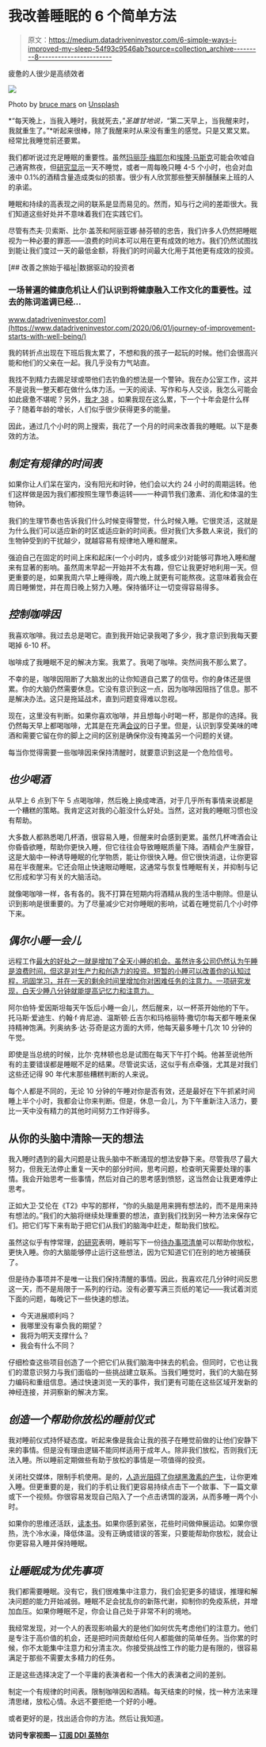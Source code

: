 # 我改善睡眠的 6 个简单方法

> 原文：<https://medium.datadriveninvestor.com/6-simple-ways-i-improved-my-sleep-54f93c9546ab?source=collection_archive---------8----------------------->

疲惫的人很少是高绩效者

![](img/afa9847cc893384c8e48e5d2027ee0ab.png)

Photo by [bruce mars](https://unsplash.com/@brucemars?utm_source=medium&utm_medium=referral) on [Unsplash](https://unsplash.com?utm_source=medium&utm_medium=referral)

*“每天晚上，当我入睡时，我就死去，”*圣雄甘地说，*“第二天早上，当我醒来时，我就重生了。”*听起来很棒，除了我醒来时从来没有重生的感觉。只是又累又累。经常比我睡觉前还要累。

我们都听说过充足睡眠的重要性。虽然[玛丽莎·梅耶尔](https://www.bloomberg.com/features/2016-marissa-mayer-interview-issue/)和[埃隆·马斯克](https://www.businessinsider.com/elon-musk-birthday-tesla-24-hours-work-alone-2018-8)可能会吹嘘自己通宵熬夜，但[研究显示](https://hbr.org/2006/10/sleep-deficit-the-performance-killer)一天不睡觉，或者一周每晚只睡 4-5 个小时，也会对血液中 0.1%的酒精含量造成类似的损害。很少有人欣赏那些整天醉醺醺来上班的人的承诺。

睡眠和持续的高表现之间的联系是显而易见的。然而，知与行之间的差距很大。我们知道这些好处并不意味着我们在实践它们。

尽管有杰夫·贝索斯、比尔·盖茨和阿丽亚娜·赫芬顿的忠告，我们许多人仍然把睡眠视为一种必要的罪恶——浪费的时间本可以用在更有成效的地方。我们仍然试图找到能让我们度过一天的最低金额，将我们的时间最大化用于其他更有成效的投资。

[](https://www.datadriveninvestor.com/2020/06/01/journey-of-improvement-starts-with-well-being/) [## 改善之旅始于福祉|数据驱动的投资者

### 一场普遍的健康危机让人们认识到将健康融入工作文化的重要性。过去的陈词滥调已经…

www.datadriveninvestor.com](https://www.datadriveninvestor.com/2020/06/01/journey-of-improvement-starts-with-well-being/) 

我的转折点出现在下班后我太累了，不想和我的孩子一起玩的时候。他们会很高兴能和他们的父亲在一起。我几乎没有力气站直。

我找不到精力去踢足球或带他们去钓鱼的想法是一个警钟。我在办公室工作，这并不是说我一整天都在做什么体力活。一天的阅读、写作和与人交谈，我怎么可能会如此疲惫不堪呢？另外，[我才 38](https://medium.com/@jswilder16/38-lessons-that-took-me-38-years-to-learn-13ad58cdd05) 。如果我现在这么累，下一个十年会是什么样子？随着年龄的增长，人们似乎很少获得更多的能量。

因此，通过几个小时的网上搜索，我花了一个月的时间来改善我的睡眠。以下是奏效的方法。

## *制定有规律的时间表*

如果你让人们呆在室内，没有阳光和时钟，他们会以大约 24 小时的周期运转。他们这样做是因为我们都按照生理节奏运转——一种调节我们激素、消化和体温的生物钟。

我们的生理节奏也告诉我们什么时候变得警觉，什么时候入睡。它很灵活，这就是为什么我们可以适应新的时区或适应新的时间表。但对我们大多数人来说，我们的生物钟受到的干扰越少，就越容易有规律地入睡和醒来。

强迫自己在固定的时间上床和起床(一个小时内，或多或少)对能够可靠地入睡和醒来有显著的影响。虽然周末早起一开始并不太有趣，但它让我更好地利用一天。但更重要的是，如果我周六早上睡得晚，周六晚上就更有可能熬夜。这意味着我会在周日睡懒觉，并在周日晚上努力入睡。保持循环让一切变得容易得多。

## *控制咖啡因*

我喜欢咖啡。我过去总是喝它。直到我开始记录我喝了多少，我才意识到我每天要喝掉 6-10 杯。

咖啡成了我睡眠不足的解决方案。我累了。我喝了咖啡。突然间我不那么累了。

不幸的是，咖啡因阻断了大脑发出的让你知道自己累了的信号。你的身体还是很累。你的大脑仍然需要休息。它没有意识到这一点，因为咖啡因阻挡了信息。那不是解决办法。这只是拖延战术，直到问题变得难以忽视。

现在，这里没有判断。如果你喜欢咖啡，并且想每小时喝一杯，那是你的选择。我仍然每天早上都喝咖啡，尤其是在充满[会议](https://medium.com/@jswilder16/why-your-meetings-suck-and-how-to-fix-them-e0a65598fb3b)的日子里。但是，认识到享受美味的啤酒和需要它留在你的脚上之间的区别是确保你没有掩盖另一个问题的关键。

每当你觉得需要一些咖啡因来保持清醒时，就要意识到这是一个危险信号。

## *也少喝酒*

从早上 6 点到下午 5 点喝咖啡，然后晚上换成啤酒，对于几乎所有事情来说都是一个糟糕的策略。我肯定这对我的心脏没什么好处。当然，这对我的睡眠习惯也没有帮助。

大多数人都熟悉喝几杯酒，很容易入睡，但醒来时会感到更累。虽然几杯啤酒会让你昏昏欲睡，帮助你更快入睡，但它往往会导致睡眠质量下降。酒精会产生腺苷，这是大脑中一种诱导睡眠的化学物质，能让你很快入睡。但它很快消退，让你更容易在半夜醒来。它还会阻止快速眼动睡眠，这通常与恢复性睡眠有关，并抑制与记忆形成和学习有关的大脑活动。

就像喝咖啡一样，各有各的。我不打算在短期内将酒精从我的生活中剔除。但是认识到影响是很重要的。为了尽量减少它对你睡眠的影响，试着在睡觉前几个小时停下来。

## *偶尔小睡一会儿*

远程工作[最大的好处之一就是增加了全天小睡的机会。虽然许多公司仍然认为午睡是浪费时间，但这是对生产力和创造力的投资。短暂的小睡可以改善你的认知过程，巩固学习，并在一天的剩余时间里增加你对困难任务的注意力。一项研究发现，白天少睡八分钟就能提高记忆力和注意力。](https://medium.com/swlh/5-things-to-do-immediately-if-youre-now-a-virtual-manager-abb7f07d75a5)

阿尔伯特·爱因斯坦每天午饭后小睡一会儿，然后醒来，以一杯茶开始他的下午。托马斯·爱迪生、约翰·f·肯尼迪、温斯顿·丘吉尔和玛格丽特·撒切尔每天都午睡来保持精神饱满。列奥纳多·达·芬奇是这方面的大师，他每天最多睡十几次 10 分钟的午觉。

即使是当总统的时候，比尔·克林顿也总是试图在每天下午打个盹。他甚至说他所有的主要错误都是睡眠不足的结果。尽管说实话，这似乎有点牵强，尤其是对我们这些还记得 90 年代末那些糟糕判断的人来说。

每个人都是不同的，无论 10 分钟的午睡对你是否有效，还是最好在下午抓紧时间睡上半个小时，我都会让你来判断。但是，休息一会儿，为下午重新注入活力，要比一天中没有精力的其他时间努力工作好得多。

## 从你的头脑中清除一天的想法

我入睡时遇到的最大问题是让我头脑中不断涌现的想法安静下来。尽管我尽了最大努力，但我无法停止重复一天中的部分时间，思考问题，检查明天需要处理的事情。我会开始思考一些事情，然后对自己的思考感到愤怒，这当然会让我更难停止思考。

正如大卫·艾伦在《T2》中写的那样，“你的头脑是用来拥有想法的，而不是用来持有想法的。”我们的大脑将继续处理重要的想法，直到我们找到另一种方法来保存它们。把它们写下来有助于把它们从我们的脑海中赶走，帮助我们放松。

虽然这似乎有悖常理，[的研究](https://www.webmd.com/sleep-disorders/news/20180116/to-do-list-before-bedtime-prompts-better-sleep)表明，睡前写下一份[待办事项清单](https://medium.com/swlh/10-simple-ways-to-stop-your-to-do-list-from-ruining-your-life-4d636407f8fe#:~:text=10%20Simple%20Ways%20to%20Stop,Startup%20%7C%20May%2C%202020%20%7C%20Medium)可以帮助你放松，更快入睡。你的大脑能够停止运行这些想法，因为它知道它们在别的地方被捕获了。

但是待办事项并不是唯一让我们保持清醒的事情。因此，我喜欢花几分钟时间反思这一天，而不是局限于一系列的行动。没有必要写满三页纸的笔记——我试着浏览下面的问题，每晚记下一些快速的想法。

*   今天进展顺利吗？
*   我哪里没有辜负我的期望？
*   我将为明天支撑什么？
*   我会有什么不同？

仔细检查这些项目创造了一个把它们从我们脑海中抹去的机会。但同时，它也让我们的潜意识努力与我们面临的一些挑战建立联系。当我们睡觉时，我们的大脑在努力编码和重组信息。通过快速浏览一天的事件，我们更有可能在这些区域开发新的神经连接，并洞察新的解决方案。

## *创造一个帮助你放松的睡前仪式*

我对睡前仪式持怀疑态度。听起来像是我会让我的孩子在睡觉前做的让他们安静下来的事情。但是没有理由逻辑不能同样适用于成年人。除非我们放松，否则我们无法入睡。所以睡前定期做些有助于放松的事情是一项值得的投资。

关闭社交媒体，限制手机使用。是的，[人造光阻碍了你褪黑激素的产生](https://pubmed.ncbi.nlm.nih.gov/26375320/)，让你更难入睡。但更重要的是，我们的手机让我们更容易持续点击下一个故事、下一篇文章或下一个视频。你很容易发现自己陷入了一个点击诱饵的漩涡，从而多睡一两个小时。

如果你的思维还活跃，[读本书](https://medium.com/datadriveninvestor/its-time-to-quit-my-reading-challenge-8c4ae3ab2ac0)。如果你感到紧张，花些时间做伸展运动。如果你很热，洗个冷水澡，降低体温。没有正确或错误的答案，只要能帮助你放松，就会让你更容易入睡并保持睡眠。

## *让睡眠成为优先事项*

我们都需要睡眠。没有它，我们很难集中注意力，我们会犯更多的错误，推理和解决问题的能力开始减弱。睡眠不足会扰乱你的新陈代谢，抑制你的免疫系统，并增加血压。如果你睡眠不足，你会让自己处于非常不利的境地。

我经常发现，对一个人的表现影响最大的是他们如何优先考虑他们的注意力。他们是专注于高价值的机会，还是把时间贡献给任何人都能做的简单任务。当你累的时候，你不太能集中注意力和分清主次。你接受挑战性工作的能力是有限的，很容易满足于那些不需要太多精力的任务。

正是这些选择决定了一个平庸的表演者和一个伟大的表演者之间的差别。

制定一个有规律的时间表。限制咖啡因和酒精。每天结束的时候，找一种方法来理清思绪，放松心情。永远不要拒绝一个好的小睡。

或者更好的是，找出适合你的方法。然后让我知道。

**访问专家视图—** [**订阅 DDI 英特尔**](https://datadriveninvestor.com/ddi-intel)
